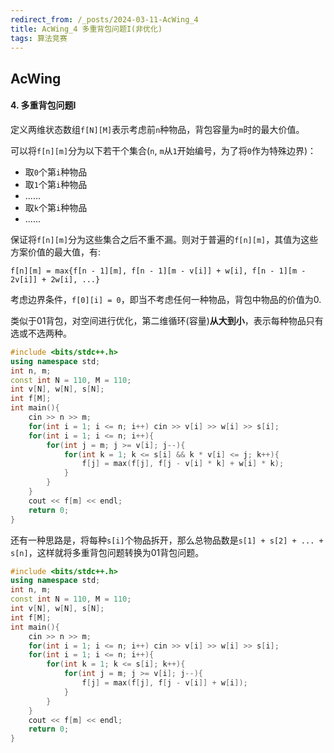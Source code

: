 ```yaml
---
redirect_from: /_posts/2024-03-11-AcWing_4
title: AcWing_4 多重背包问题I(非优化)
tags: 算法竞赛
---
```


## AcWing

####  4. 多重背包问题I

定义两维状态数组`f[N][M]`表示考虑前`n`种物品，背包容量为`m`时的最大价值。

可以将`f[n][m]`分为以下若干个集合(`n`, `m`从`1`开始编号，为了将`0`作为特殊边界)：

- 取`0`个第`i`种物品
- 取`1`个第`i`种物品
- ......
- 取`k`个第`i`种物品
- ......

保证将`f[n][m]`分为这些集合之后不重不漏。则对于普遍的`f[n][m]`，其值为这些方案价值的最大值，有:

`f[n][m] = max{f[n - 1][m], f[n - 1][m - v[i]] + w[i], f[n - 1][m - 2v[i]] + 2w[i], ...}`

考虑边界条件，`f[0][i] = 0`，即当不考虑任何一种物品，背包中物品的价值为0.

类似于01背包，对空间进行优化，第二维循环(容量)**从大到小**，表示每种物品只有选或不选两种。

```cpp
#include <bits/stdc++.h>
using namespace std;
int n, m;
const int N = 110, M = 110;
int v[N], w[N], s[N];
int f[M];
int main(){
    cin >> n >> m;
    for(int i = 1; i <= n; i++) cin >> v[i] >> w[i] >> s[i];
    for(int i = 1; i <= n; i++){
        for(int j = m; j >= v[i]; j--){
            for(int k = 1; k <= s[i] && k * v[i] <= j; k++){
                f[j] = max(f[j], f[j - v[i] * k] + w[i] * k);
            }
        }
    }
    cout << f[m] << endl;
    return 0;
}
```

还有一种思路是，将每种`s[i]`个物品拆开，那么总物品数是`s[1] + s[2] + ... + s[n]`，这样就将多重背包问题转换为01背包问题。

```cpp
#include <bits/stdc++.h>
using namespace std;
int n, m;
const int N = 110, M = 110;
int v[N], w[N], s[N];
int f[M];
int main(){
    cin >> n >> m;
    for(int i = 1; i <= n; i++) cin >> v[i] >> w[i] >> s[i];
    for(int i = 1; i <= n; i++){
        for(int k = 1; k <= s[i]; k++){
            for(int j = m; j >= v[i]; j--){
                f[j] = max(f[j], f[j - v[i]] + w[i]);
            }
        }
    }
    cout << f[m] << endl;
    return 0;
}
```